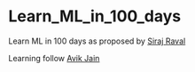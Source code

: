 # Learn_ML_in_100_days
Learn ML in 100 days as proposed by [Siraj Raval](https://github.com/llSourcell)

Learning follow [Avik Jain](https://github.com/Avik-Jain)

